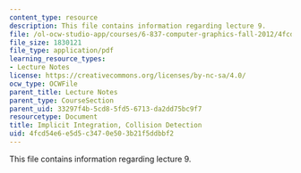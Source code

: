 ```yaml
---
content_type: resource
description: This file contains information regarding lecture 9.
file: /ol-ocw-studio-app/courses/6-837-computer-graphics-fall-2012/4fcd54e6e5d5c3470e503b21f5ddbbf2_MIT6_837F12_Lec09.pdf
file_size: 1830121
file_type: application/pdf
learning_resource_types:
- Lecture Notes
license: https://creativecommons.org/licenses/by-nc-sa/4.0/
ocw_type: OCWFile
parent_title: Lecture Notes
parent_type: CourseSection
parent_uid: 33297f4b-5cd8-5fd5-6713-da2dd75bc9f7
resourcetype: Document
title: Implicit Integration, Collision Detection
uid: 4fcd54e6-e5d5-c347-0e50-3b21f5ddbbf2
---
```

This file contains information regarding lecture 9.